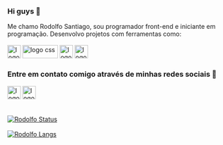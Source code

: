 ### Hi guys 👋
Me chamo Rodolfo Santiago, sou programador front-end e iniciante em programação. Desenvolvo projetos com ferramentas como:
<br>
<br>
<img src="https://img.shields.io/badge/HTML5-E34F26?style=for-the-badge&logo=html5&logoColor=white" alt="logo html" height="30px"/>
<img src="https://img.shields.io/badge/CSS-1572B6?style=for-the-badge&logo=css&logoColor=white" alt="logo css" height="30px" width="80px"/>
<img src="https://img.shields.io/badge/JavaScript-F7DF1E?style=for-the-badge&logo=javascript&logoColor=black" alt="logojavascript"  height="30px"/>
<img src="https://img.shields.io/badge/React-20232A?style=for-the-badge&logo=react&logoColor=61DAFB" alt="logo react" height="30px"/>
<br>
### Entre em contato comigo através de minhas redes sociais 📱
<img src="https://img.shields.io/badge/Instagram-E4405F?style=for-the-badge&logo=instagram&logoColor=white" alt="logo instagram" height="30px"/> <img src="https://img.shields.io/badge/Telegram-2CA5E0?style=for-the-badge&logo=telegram&logoColor=white" alt="logo telegram" height="30px"/>
<br>
<br>
<br>
[![Rodolfo Status](https://github-readme-stats.vercel.app/api?username=rodolfosantiago20)](https://github.com/anuraghazra/github-readme-stats)
<br>
<br>
[![Rodolfo Langs](https://github-readme-stats.vercel.app/api/top-langs/?username=rodolfosantiago20)](https://github.com/anuraghazra/github-readme-stats)
